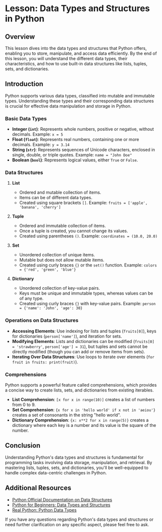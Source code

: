 # Lesson: Data Types and Structures in Python

## Overview
This lesson dives into the data types and structures that Python offers, enabling you to store, manipulate, and access data efficiently. By the end of this lesson, you will understand the different data types, their characteristics, and how to use built-in data structures like lists, tuples, sets, and dictionaries.

## Introduction

Python supports various data types, classified into mutable and immutable types. Understanding these types and their corresponding data structures is crucial for effective data manipulation and storage in Python.

### Basic Data Types

- **Integer (`int`)**: Represents whole numbers, positive or negative, without decimals. Example: `x = 5`
- **Float (`float`)**: Represents real numbers, containing one or more decimals. Example: `y = 3.14`
- **String (`str`)**: Represents sequences of Unicode characters, enclosed in single, double, or triple quotes. Example: `name = "John Doe"`
- **Boolean (`bool`)**: Represents logical values, either `True` or `False`.

### Data Structures

1. **List**
   - Ordered and mutable collection of items.
   - Items can be of different data types.
   - Created using square brackets `[]`. Example: `fruits = ['apple', 'banana', 'cherry']`

2. **Tuple**
   - Ordered and immutable collection of items.
   - Once a tuple is created, you cannot change its values.
   - Created using parentheses `()`. Example: `coordinates = (10.0, 20.0)`

3. **Set**
   - Unordered collection of unique items.
   - Mutable but does not allow mutable items.
   - Created using curly braces `{}` or the `set()` function. Example: `colors = {'red', 'green', 'blue'}`

4. **Dictionary**
   - Unordered collection of key-value pairs.
   - Keys must be unique and immutable types, whereas values can be of any type.
   - Created using curly braces `{}` with key-value pairs. Example: `person = {'name': 'John', 'age': 30}`

### Operations on Data Structures

- **Accessing Elements**: Use indexing for lists and tuples (`fruits[0]`), keys for dictionaries (`person['name']`), and iteration for sets.
- **Modifying Elements**: Lists and dictionaries can be modified (`fruits[0] = 'strawberry'`, `person['age'] = 31`), but tuples and sets cannot be directly modified (though you can add or remove items from sets).
- **Iterating Over Data Structures**: Use loops to iterate over elements (`for fruit in fruits: print(fruit)`).

### Comprehensions

Python supports a powerful feature called comprehensions, which provides a concise way to create lists, sets, and dictionaries from existing iterables.

- **List Comprehension**: `[x for x in range(10)]` creates a list of numbers from 0 to 9.
- **Set Comprehension**: `{x for x in 'hello world' if x not in 'aeiou'}` creates a set of consonants in the string "hello world".
- **Dictionary Comprehension**: `{x: x**2 for x in range(5)}` creates a dictionary where each key is a number and its value is the square of the number.

## Conclusion

Understanding Python's data types and structures is fundamental for programming tasks involving data storage, manipulation, and retrieval. By mastering lists, tuples, sets, and dictionaries, you'll be well-equipped to handle complex data-centric challenges in Python.

## Additional Resources

- [Python Official Documentation on Data Structures](https://docs.python.org/3/tutorial/datastructures.html)
- [Python for Beginners: Data Types and Structures](https://www.learnpython.org/en/Data_Structures)
- [Real Python: Python Data Types](https://realpython.com/python-data-types/)

If you have any questions regarding Python's data types and structures or need further clarification on any specific aspect, please feel free to ask.
